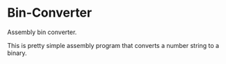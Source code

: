# Bin-Converter
Assembly bin converter.

This is pretty simple assembly program that converts a number string to a binary.
